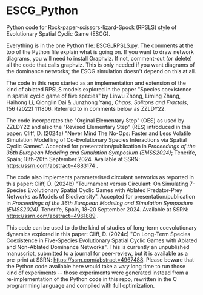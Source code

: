 # ESCG_Python
 Python code for Rock-paper-scissors-lizard-Spock (RPSLS) style of Evolutionary Spatial Cyclic Game (ESCG).

Everything is in the one Python file: ESCG_RPSLS.py. The comments at the top of the Python file explain what is going on. 
If you want to draw network diagrams, you will need to install Graphviz. If not, comment-out (or delete) all the code that calls graphviz. This is only needed if you want diagrams of the dominance networks; the ESCG simulation doesn't depend on this at all.

The code in this repo started as an implementation and extension of the kind of ablated RPSLS models explored in the paper "Species coexistence in spatial cyclic game of five species" by Linwu Zhong, Liming Zhang, Haihong Li, Qionglin Dai & Junzhong Yang, _Chaos, Solitons and Fractals_, 156 (2022) 111806. Referred to in comments below as ZZLDY22.

The code incorporates the "Orginal Elementary Step" (OES) as used by ZZLDY22 and also the "Revised Elementary Step" (RES) introduced in this paper:
Cliff, D. (2024a) "Never Mind The No-Ops: Faster and Less Volatile Simulation Modelling of Co-Evolutionary Species Interactions via Spatial Cyclic Games". Accepted for presentation/publication in _Proceedings of the 36th European Modeling and Simulation Symposium (EMSS2024)_; Tenerife, Spain; 18th-20th September 2024.
Available at SSRN: https://ssrn.com/abstract=4883174 .

The code also implements parameterised circulant networks as reported in this paper:
Cliff, D. (2024b) "Tournament versus Circulant: On Simulating 7-Species Evolutionary Spatial Cyclic Games with Ablated Predator-Prey Networks as Models of Biodiversity". Accepted for presentation/publication in _Proceedings of the 36th European Modeling and Simulation Symposium (EMSS2024)_. Tenerife, Spain, 18-20 September 2024.
Available at SSRN: https://ssrn.com/abstract=4961889 .

This code can be used to do the kind of studies of long-term coevolutionary dynamics explored in this paper:
Cliff, D. (2024c) "On Long-Term Species Coexistence in Five-Species Evolutionary Spatial Cyclic Games with Ablated and Non-Ablated Dominance Networks". This is currently an unpublished manuscript, submitted to a journal for peer-review, but it is available as a pre-print at SSRN: https://ssrn.com/abstract=4967488. Please beware that the Python code available here would take a _very_ long time to run those kind of experiments -- those experiments were generated instead from a re-implementation of the Python code in this repo, rewritten in the C programming language and compiled with full optimization. 
